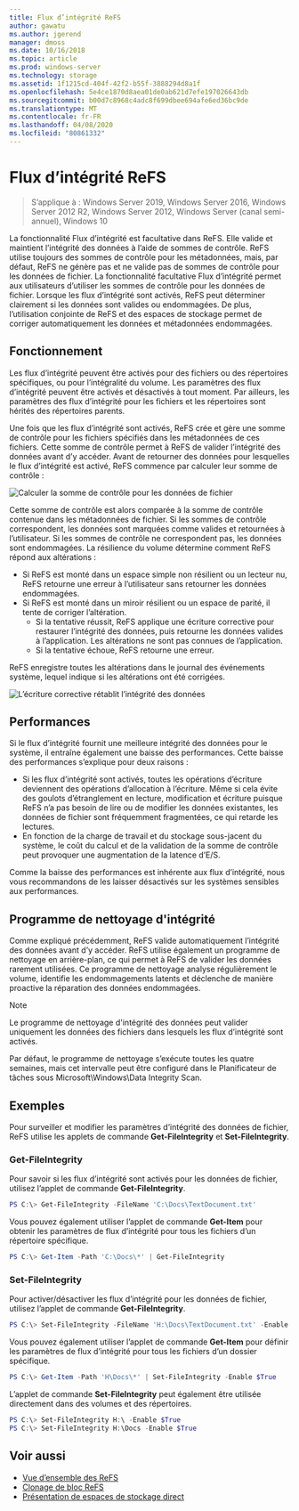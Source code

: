 ```yaml
---
title: Flux d’intégrité ReFS
author: gawatu
ms.author: jgerend
manager: dmoss
ms.date: 10/16/2018
ms.topic: article
ms.prod: windows-server
ms.technology: storage
ms.assetid: 1f1215cd-404f-42f2-b55f-3888294d8a1f
ms.openlocfilehash: 5e4ce1870d8aea01de0ab621d7efe197026643db
ms.sourcegitcommit: b00d7c8968c4adc8f699dbee694afe6ed36bc9de
ms.translationtype: MT
ms.contentlocale: fr-FR
ms.lasthandoff: 04/08/2020
ms.locfileid: "80861332"
---
```

# <a name="refs-integrity-streams"></a>Flux d’intégrité ReFS
>S’applique à : Windows Server 2019, Windows Server 2016, Windows Server 2012 R2, Windows Server 2012, Windows Server (canal semi-annuel), Windows 10

La fonctionnalité Flux d’intégrité est facultative dans ReFS. Elle valide et maintient l’intégrité des données à l’aide de sommes de contrôle. ReFS utilise toujours des sommes de contrôle pour les métadonnées, mais, par défaut, ReFS ne génère pas et ne valide pas de sommes de contrôle pour les données de fichier. La fonctionnalité facultative Flux d’intégrité permet aux utilisateurs d’utiliser les sommes de contrôle pour les données de fichier. Lorsque les flux d’intégrité sont activés, ReFS peut déterminer clairement si les données sont valides ou endommagées. De plus, l’utilisation conjointe de ReFS et des espaces de stockage permet de corriger automatiquement les données et métadonnées endommagées.

## <a name="how-it-works"></a>Fonctionnement 

Les flux d’intégrité peuvent être activés pour des fichiers ou des répertoires spécifiques, ou pour l’intégralité du volume. Les paramètres des flux d’intégrité peuvent être activés et désactivés à tout moment. Par ailleurs, les paramètres des flux d’intégrité pour les fichiers et les répertoires sont hérités des répertoires parents. 

Une fois que les flux d’intégrité sont activés, ReFS crée et gère une somme de contrôle pour les fichiers spécifiés dans les métadonnées de ces fichiers. Cette somme de contrôle permet à ReFS de valider l’intégrité des données avant d’y accéder. Avant de retourner des données pour lesquelles le flux d’intégrité est activé, ReFS commence par calculer leur somme de contrôle :

![Calculer la somme de contrôle pour les données de fichier](media/compute-checksum.gif)

Cette somme de contrôle est alors comparée à la somme de contrôle contenue dans les métadonnées de fichier. Si les sommes de contrôle correspondent, les données sont marquées comme valides et retournées à l’utilisateur. Si les sommes de contrôle ne correspondent pas, les données sont endommagées. La résilience du volume détermine comment ReFS répond aux altérations :

- Si ReFS est monté dans un espace simple non résilient ou un lecteur nu, ReFS retourne une erreur à l’utilisateur sans retourner les données endommagées. 
- Si ReFS est monté dans un miroir résilient ou un espace de parité, il tente de corriger l’altération. 
    - Si la tentative réussit, ReFS applique une écriture corrective pour restaurer l’intégrité des données, puis retourne les données valides à l’application. Les altérations ne sont pas connues de l’application.
    - Si la tentative échoue, ReFS retourne une erreur. 

ReFS enregistre toutes les altérations dans le journal des événements système, lequel indique si les altérations ont été corrigées. 

![L’écriture corrective rétablit l’intégrité des données](media/corrective-write.gif)

## <a name="performance"></a>Performances 

Si le flux d’intégrité fournit une meilleure intégrité des données pour le système, il entraîne également une baisse des performances. Cette baisse des performances s’explique pour deux raisons :
- Si les flux d’intégrité sont activés, toutes les opérations d’écriture deviennent des opérations d’allocation à l’écriture. Même si cela évite des goulots d’étranglement en lecture, modification et écriture puisque ReFS n’a pas besoin de lire ou de modifier les données existantes, les données de fichier sont fréquemment fragmentées, ce qui retarde les lectures. 
- En fonction de la charge de travail et du stockage sous-jacent du système, le coût du calcul et de la validation de la somme de contrôle peut provoquer une augmentation de la latence d’E/S. 

Comme la baisse des performances est inhérente aux flux d’intégrité, nous vous recommandons de les laisser désactivés sur les systèmes sensibles aux performances. 

## <a name="integrity-scrubber"></a>Programme de nettoyage d'intégrité

Comme expliqué précédemment, ReFS valide automatiquement l’intégrité des données avant d’y accéder. ReFS utilise également un programme de nettoyage en arrière-plan, ce qui permet à ReFS de valider les données rarement utilisées. Ce programme de nettoyage analyse régulièrement le volume, identifie les endommagements latents et déclenche de manière proactive la réparation des données endommagées.

  >[!NOTE]
  >Le programme de nettoyage d'intégrité des données peut valider uniquement les données des fichiers dans lesquels les flux d’intégrité sont activés.

Par défaut, le programme de nettoyage s’exécute toutes les quatre semaines, mais cet intervalle peut être configuré dans le Planificateur de tâches sous Microsoft\Windows\Data Integrity Scan. 

## <a name="examples"></a>Exemples
Pour surveiller et modifier les paramètres d’intégrité des données de fichier, ReFS utilise les applets de commande **Get-FileIntegrity** et **Set-FileIntegrity**.

### <a name="get-fileintegrity"></a>Get-FileIntegrity
Pour savoir si les flux d’intégrité sont activés pour les données de fichier, utilisez l’applet de commande **Get-FileIntegrity**. 

```PowerShell
PS C:\> Get-FileIntegrity -FileName 'C:\Docs\TextDocument.txt'
```

Vous pouvez également utiliser l’applet de commande **Get-Item** pour obtenir les paramètres de flux d’intégrité pour tous les fichiers d’un répertoire spécifique. 

```PowerShell
PS C:\> Get-Item -Path 'C:\Docs\*' | Get-FileIntegrity
```

### <a name="set-fileintegrity"></a>Set-FileIntegrity
Pour activer/désactiver les flux d’intégrité pour les données de fichier, utilisez l’applet de commande **Get-FileIntegrity**. 

```PowerShell
PS C:\> Set-FileIntegrity -FileName 'H:\Docs\TextDocument.txt' -Enable $True
```

Vous pouvez également utiliser l’applet de commande **Get-Item** pour définir les paramètres de flux d’intégrité pour tous les fichiers d’un dossier spécifique. 

```PowerShell
PS C:\> Get-Item -Path 'H\Docs\*' | Set-FileIntegrity -Enable $True 
```

L’applet de commande **Set-FileIntegrity** peut également être utilisée directement dans des volumes et des répertoires. 

```PowerShell
PS C:\> Set-FileIntegrity H:\ -Enable $True
PS C:\> Set-FileIntegrity H:\Docs -Enable $True
```

## <a name="see-also"></a>Voir aussi

-   [Vue d’ensemble des ReFS](refs-overview.md)
-   [Clonage de bloc ReFS](block-cloning.md)
-   [Présentation de espaces de stockage direct](../storage-spaces/storage-spaces-direct-overview.md)
